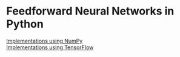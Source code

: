 # Feedforward Neural Networks in Python
[Implementations using NumPy](numpy/README.md)  
[Implementations using TensorFlow](tensorflow/README.md)  
